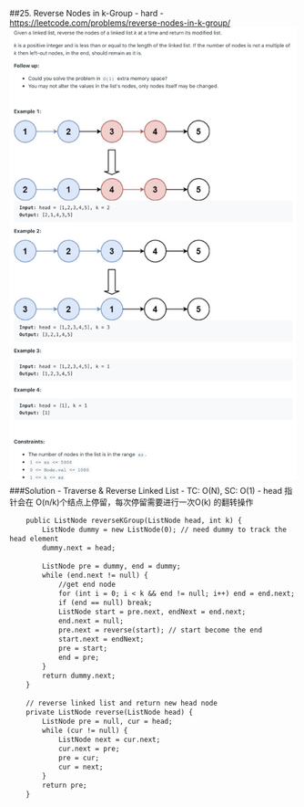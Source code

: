##25. Reverse Nodes in k-Group - hard - https://leetcode.com/problems/reverse-nodes-in-k-group/
![Image of Reverse Nodes in k-Group](imgs/Reverse%20Nodes%20in%20k-Group.png)
###Solution - Traverse & Reverse Linked List - TC: O(N), SC: O(1) - head 指针会在 O(n/k)个结点上停留，每次停留需要进行一次O(k) 的翻转操作
```
    public ListNode reverseKGroup(ListNode head, int k) {
        ListNode dummy = new ListNode(0); // need dummy to track the head element
        dummy.next = head;

        ListNode pre = dummy, end = dummy;
        while (end.next != null) {
            //get end node
            for (int i = 0; i < k && end != null; i++) end = end.next;
            if (end == null) break;
            ListNode start = pre.next, endNext = end.next;
            end.next = null;
            pre.next = reverse(start); // start become the end
            start.next = endNext;
            pre = start;
            end = pre;
        }
        return dummy.next;
    }

    // reverse linked list and return new head node
    private ListNode reverse(ListNode head) {
        ListNode pre = null, cur = head;
        while (cur != null) {
            ListNode next = cur.next;
            cur.next = pre;
            pre = cur;
            cur = next;
        }
        return pre;
    }
```
                                                                   